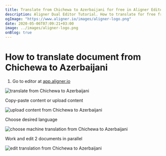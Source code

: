 ```yaml
---
title: Translate from Chichewa to Azerbaijani for free in Aligner Editor
description: Aligner Dual Editor Tutorial. How to translate for free from Chichewa to Azerbaijani. Aligner is multilingual document management platform. 
ogImage: "https://www.aligner.io/images/aligner-logo.png"
date: 2020-05-06T07:09:21+03:00
image: ../images/aligner-logo.png
onBlog: true
---
```


# How to translate document from Chichewa to Azerbaijani

1. Go to editor at [app.aligner.io](https://app.aligner.io "Aligner App web page")

![translate from Chichewa to Azerbaijani](../aligner-blank-editor.png "translate from Chichewa to Azerbaijani")

Copy-paste content or upload content

![upload content from Chichewa to Azerbaijani](../aligner-uploaded-document.png "upload content from Chichewa to Azerbaijani")

Choose desired language

![choose machine translation from Chichewa to Azerbaijani](../aligner-language-dropdown.png "choose machine translation from Chichewa to Azerbaijani")

Work and edit 2 documents in parallel

![edit translation from Chichewa to Azerbaijani](../aligner-double-sitded-editor.png "edit translation from Chichewa to Azerbaijani")

